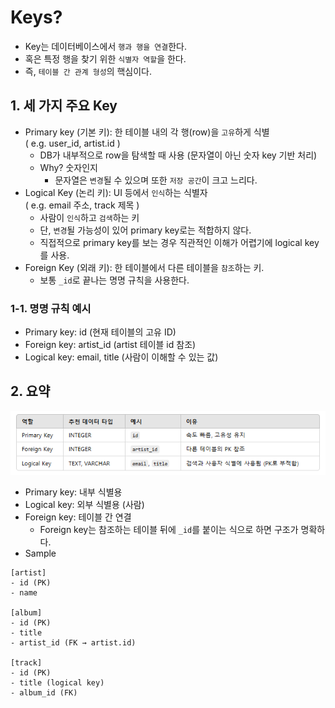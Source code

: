 # Keys?
- Key는 데이터베이스에서 `행과 행을 연결`한다.
- 혹은 특정 행을 찾기 위한 `식별자 역할`을 한다.
- 즉, `테이블 간 관계 형성`의 핵심이다.

## 1. 세 가지 주요 Key
- Primary key (기본 키): 한 테이블 내의 각 행(row)을 `고유`하게 식별 \
( e.g. user_id, artist.id ) 
    - DB가 내부적으로 row을 탐색할 때 사용 (문자열이 아닌 숫자 key 기반 처리)
    - Why? 숫자인지
        - 문자열은 `변경`될 수 있으며 또한 `저장 공간`이 크고 느리다.
- Logical Key (논리 키): UI 등에서 `인식`하는 식별자\
( e.g. email 주소, track 제목 )
    - 사람이 `인식`하고 `검색`하는 키
    - 단, `변경`될 가능성이 있어 primary key로는 적합하지 않다.
    - 직접적으로 primary key를 보는 경우 직관적인 이해가 어렵기에 logical key를 사용.
- Foreign Key (외래 키): 한 테이블에서 다른 테이블을 `참조`하는 키.
    - 보통 `_id`로 끝나는 명명 규칙을 사용한다.


### 1-1. 명명 규칙 예시
- Primary key: id (현재 테이블의 고유 ID)
- Foreign key: artist_id (artist 테이블 id 참조)
- Logical key: email, title (사람이 이해할 수 있는 값)

## 2. 요약
![alt text](image-1.png)
- Primary key: 내부 식별용
- Logical key: 외부 식별용 (사람)
- Foreign key: 테이블 간 연결
    - Foreign key는 참조하는 테이블 뒤에 `_id`를 붙이는 식으로 하면 구조가 명확하다.
- Sample
```
[artist]
- id (PK)
- name

[album]
- id (PK)
- title
- artist_id (FK → artist.id)

[track]
- id (PK)
- title (logical key)
- album_id (FK)
```
